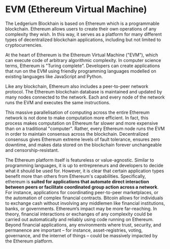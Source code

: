 EVM (Ethereum Virtual Machine)
==============================

The Ledgerium Blockhain is based on Ethereum which is a programmable blockchain. Ethereum allows users to create their own operations of any complexity they wish. In this way, it serves as a platform for many different types of decentralized blockchain applications, including but not limited to cryptocurrencies.

At the heart of Ethereum is the Ethereum Virtual Machine ("EVM"), which can execute code of arbitrary algorithmic complexity. In computer science terms, Ethereum is "Turing complete". Developers can create applications that run on the EVM using friendly programming languages modelled on existing languages like JavaScript and Python.

Like any blockchain, Ethereum also includes a peer-to-peer network protocol. The Ethereum blockchain database is maintained and updated by many nodes connected to the network. Each and every node of the network runs the EVM and executes the same instructions. 

This massive parallelisation of computing across the entire Ethereum network is not done to make computation more efficient. In fact, this process makes computation on Ethereum far slower and more expensive than on a traditional "computer". Rather, every Ethereum node runs the EVM in order to maintain consensus across the blockchain. Decentralized consensus gives Ethereum extreme levels of fault tolerance, ensures zero downtime, and makes data stored on the blockchain forever unchangeable and censorship-resistant.

The Ethereum platform itself is featureless or value-agnostic. Similar to programming languages, it is up to entrepreneurs and developers to decide what it should be used for. However, it is clear that certain application types benefit more than others from Ethereum's capabilities. Specifically, ethereum is **suited for applications that automate direct interaction between peers or facilitate coordinated group action across a network**. For instance, applications for coordinating peer-to-peer marketplaces, or the automation of complex financial contracts. Bitcoin allows for individuals to exchange cash without involving any middlemen like financial institutions, banks, or governments. Ethereum’s impact may be more far-reaching. In theory, financial interactions or exchanges of any complexity could be carried out automatically and reliably using code running on Ethereum. Beyond financial applications, any environments where trust, security, and permanence are important – for instance, asset-registries, voting, governance, and the internet of things – could be massively impacted by the Ethereum platform.
